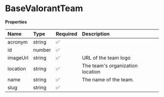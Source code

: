 # BaseValorantTeam

**Properties**

| Name     | Type   | Required | Description                      |
| :------- | :----- | :------- | :------------------------------- |
| acronym  | string | ✅       |                                  |
| id       | number | ✅       |                                  |
| imageUrl | string | ✅       | URL of the team logo             |
| location | string | ✅       | The team's organization location |
| name     | string | ✅       | The name of the team.            |
| slug     | string | ✅       |                                  |
